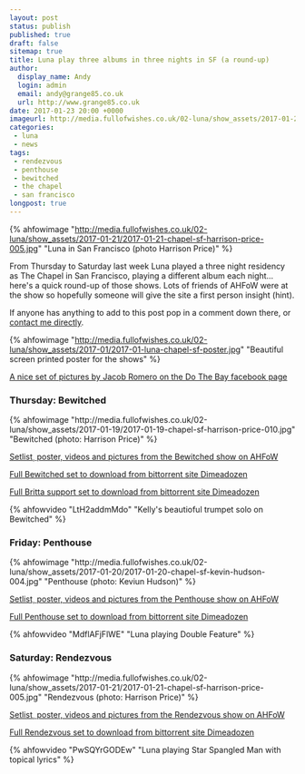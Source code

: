 ```yaml
---
layout: post
status: publish
published: true
draft: false
sitemap: true
title: Luna play three albums in three nights in SF (a round-up)
author:
  display_name: Andy
  login: admin
  email: andy@grange85.co.uk
  url: http://www.grange85.co.uk
date: 2017-01-23 20:00 +0000
imageurl: http://media.fullofwishes.co.uk/02-luna/show_assets/2017-01-21/2017-01-21-chapel-sf-harrison-price-005.jpg
categories:
 - luna
 - news
tags:
 - rendezvous
 - penthouse
 - bewitched
 - the chapel
 - san francisco
longpost: true
---
```

{% ahfowimage "http://media.fullofwishes.co.uk/02-luna/show_assets/2017-01-21/2017-01-21-chapel-sf-harrison-price-005.jpg" "Luna in San Francisco (photo Harrison Price)" %}
<p class="lead">From Thursday to Saturday last week Luna played a three night residency as The Chapel in San Francisco, playing a different album each night&hellip; here's a quick round-up of those shows. Lots of friends of AHFoW were at the show so hopefully someone will give the site a first person insight (hint).</p> 

<!--more-->
<p>If anyone has anything to add to this post pop in a comment down there, or <a href="http://www.fullofwishes.co.uk/about/">contact me directly</a>.

{% ahfowimage "http://media.fullofwishes.co.uk/02-luna/show_assets/2017-01/2017-01-luna-chapel-sf-poster.jpg" "Beautiful screen printed poster for the shows" %}

<p><a href="https://www.facebook.com/pg/DoTheBay/photos/?tab=album&album_id=1216621175054307">A nice set of pictures by Jacob Romero on the Do The Bay facebook page</a></p>

<h3>Thursday: Bewitched</h3>
{% ahfowimage "http://media.fullofwishes.co.uk/02-luna/show_assets/2017-01-19/2017-01-19-chapel-sf-harrison-price-010.jpg" "Bewitched (photo: Harrison Price)" %}
<p><a href="http://db.fullofwishes.co.uk/luna/shows/2017/2017-01-19-luna-the-chapel-san-francisco-ca-usa/">Setlist¸ poster, videos and pictures from the Bewitched show on AHFoW</a></p>
<p><a href="http://www.dimeadozen.org/torrents-details.php?id=582599">Full Bewitched set to download from bittorrent site Dimeadozen</a></p>
<p><a href="http://www.dimeadozen.org/torrents-details.php?id=582598">Full Britta support set to download from bittorrent site Dimeadozen</a></p>
{% ahfowvideo "LtH2addmMdo" "Kelly's beautioful trumpet solo on Bewitched" %}

<h3>Friday: Penthouse</h3>
{% ahfowimage "http://media.fullofwishes.co.uk/02-luna/show_assets/2017-01-20/2017-01-20-chapel-sf-kevin-hudson-004.jpg" "Penthouse (photo: Keviun Hudson)" %}
<p><a href="http://db.fullofwishes.co.uk/luna/shows/2017/2017-01-20-luna-the-chapel-san-francisco-ca-usa/">Setlist¸ poster, videos and pictures from the Penthouse show on AHFoW</a></p>
<p><a href="http://www.dimeadozen.org/torrents-details.php?id=582681">Full Penthouse set to download from bittorrent site Dimeadozen</a></p>
{% ahfowvideo "MdflAFjFlWE" "Luna playing Double Feature" %}

<h3>Saturday: Rendezvous</h3>
{% ahfowimage "http://media.fullofwishes.co.uk/02-luna/show_assets/2017-01-21/2017-01-21-chapel-sf-harrison-price-005.jpg" "Rendezvous (photo: Harrison Price)" %}
<p><a href="http://db.fullofwishes.co.uk/luna/shows/2017/2017-01-21-luna-the-chapel-san-francisco-ca-usa/">Setlist¸ poster, videos and pictures from the Rendezvous show on AHFoW</a></p>
<p><a href="http://www.dimeadozen.org/torrents-details.php?id=582715">Full Rendezvous set to download from bittorrent site Dimeadozen</a></p>
{% ahfowvideo "PwSQYrGODEw" "Luna playing Star Spangled Man with topical lyrics" %}